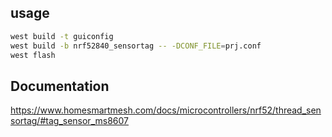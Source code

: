 ## usage
```bash
west build -t guiconfig
west build -b nrf52840_sensortag -- -DCONF_FILE=prj.conf
west flash
```

## Documentation
https://www.homesmartmesh.com/docs/microcontrollers/nrf52/thread_sensortag/#tag_sensor_ms8607
